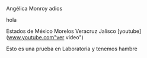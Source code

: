 Angélica Monroy
adios

hola

Estados de México
Morelos
Veracruz
Jalisco
[youtube] (www.youtube.com"ver video")

Esto es una prueba en Laboratoria y tenemos hambre
